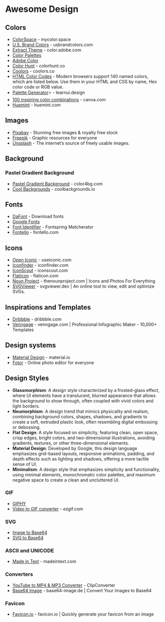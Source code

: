 # Awesome Design

## Colors
* [ColorSpace](https://mycolor.space/) - mycolor.space
* [U.S. Brand Colors](https://usbrandcolors.com/) - usbrandcolors.com
* [Extract Theme](https://color.adobe.com/create/image) - color.adobe.com
* [Color Palettes](https://www.astellescolors.com/)
* [Adobe Color](https://color.adobe.com/)
* [Color Hunt](https://colorhunt.co) - colorhunt.co
* [Coolors](https://coolors.co/) - coolors.co
* [HTML Color Codes](https://htmlcolorcodes.com/color-names/) - Modern browsers support 140 named colors, which are listed below. Use them in your HTML and CSS by name, Hex color code or RGB value.
* [Palette Generator](https://www.learnui.design/tools/data-color-picker.html#palette)⭐ - learnui.design
* [100 inspiring color combinations](https://www.canva.com/learn/100-color-combinations/#use-color-wheel) - canva.com
* [Huemint](https://huemint.com/) - huemint.com

## Images
* [Pixabay](https://pixabay.com) - Stunning free images & royalty free stock
* [Freepik](https://www.freepik.com/) - Graphic resources for everyone
* [Unsplash](https://unsplash.com/) - The internet’s source of freely usable images.

## Background
### Pastel Gradient Background
* [Pastel Gradient Background](https://www.color4bg.com/en/generator/pastel-gradient-background?color0=98CEF3&color1=B9E0FF&color2=D0E6FB&color3=E6D6FD&color4=E4C5FB&color5=D2ACFB) - color4bg.com
* [Cool Backgrounds](https://coolbackgrounds.io/) - coolbackgrounds.io

## Fonts
* [DaFont](https://www.dafont.com/) - Download fonts
* [Google Fonts](https://fonts.google.com/)
* [Font Identifier](https://www.fontsquirrel.com/matcherator) - Fontspring Matcherator
* [Fontello](https://fontello.com/) - fontello.com

## Icons
* [Open Iconic](https://github.com/iconic/open-iconic) - useiconic.com
* [Iconfinder](https://www.iconfinder.com/) - iconfinder.com
* [IconScout](https://iconscout.com) - iconscout.com
* [Flaticon](https://www.flaticon.com/) - flaticon.com
* [Noun Project](https://thenounproject.com/) - thenounproject.com | Icons and Photos For Everything
* [SVGViewer](https://www.svgviewer.dev) - svgviewer.dev | An online tool to view, edit and optimize SVGs.

## Inspirations and Templates
* [Dribbble](https://dribbble.com) - dribbble.com
* [Venngage](https://venngage.com/) - venngage.com | Professional Infographic Maker - 10,000+ Templates

## Design systems
* [Material Design](https://material.io/) - material.io
* [Fotor](https://www.fotor.com/) - Online photo editor for everyone

## Design Styles
* **Glassmorphism**: A design style characterized by a frosted-glass effect, where UI elements have a translucent, blurred appearance that allows the background to show through, often coupled with vivid colors and light borders.
* **Neumorphism**: A design trend that mimics physicality and realism, combining background colors, shapes, shadows, and gradients to create a soft, extruded plastic look, often resembling digital embossing or debossing.
* **Flat Design**: A style focused on simplicity, featuring clean, open space, crisp edges, bright colors, and two-dimensional illustrations, avoiding gradients, textures, or other three-dimensional elements.
* **Material Design**: Developed by Google, this design language emphasizes grid-based layouts, responsive animations, padding, and depth effects such as lighting and shadows, offering a more tactile sense of UI.
* **Minimalism**: A design style that emphasizes simplicity and functionality, using minimal elements, monochromatic color palettes, and maximum negative space to create a clean and uncluttered UI.

### GIF
* [GIPHY](https://giphy.com/)
* [Video to GIF converter](https://ezgif.com/video-to-gif) - ezgif.com

### SVG
* [Image to Base64](https://base64.guru/converter/encode/image)
* [SVG to Base64](https://base64.guru/converter/encode/image/svg)

### ASCII and UNICODE
* [Made in Text](https://www.madeintext.com/) - madeintext.com

### Converters
* [YouTube to MP4 & MP3 Converter](https://www.clipconverter.cc/) - ClipConverter
* [Base64 Image](https://www.base64-image.de/) - base64-image.de | Convert Your Images to Base64

### Favicon
* [Favicon.io](https://favicon.io/favicon-converter/) - favicon.io | Quickly generate your favicon from an image
